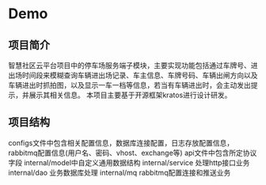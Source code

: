 # Demo

## 项目简介
智慧社区云平台项目中的停车场服务端子模块，主要实现功能包括通过车牌号、进出场时间段来模糊查询车辆进出场记录、车主信息、车牌号码、车辆出闸方向以及车辆进出时抓拍图，以及显示一车一档等信息，若当有车辆进出时，会主动发出提示，并展示其相关信息。
本项目主要基于开源框架kratos进行设计研发。

## 项目结构
configs文件中包含相关配置信息，数据库连接配置，日志存放配置信息，rabbitmq配置信息(用户名、密码、vhost、exchange等)
api文件中包含所定协议字段
internal/model中自定义通用数据结构
internal/service 处理http接口业务
internal/dao 业务数据库处理
internal/mq rabbitmq配置连接和推送业务

